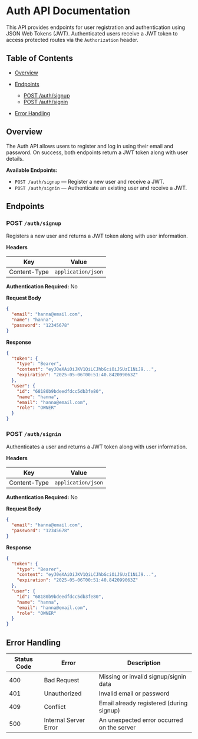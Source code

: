 # Auth API Documentation

This API provides endpoints for user registration and authentication using JSON Web Tokens (JWT). Authenticated users receive a JWT token to access protected routes via the `Authorization` header.

## Table of Contents

* [Overview](#overview)
* [Endpoints](#endpoints)

  * [POST /auth/signup](#post-authsignup)
  * [POST /auth/signin](#post-authsignin)
* [Error Handling](#error-handling)

## Overview

The Auth API allows users to register and log in using their email and password. On success, both endpoints return a JWT token along with user details.

**Available Endpoints:**

* `POST /auth/signup` — Register a new user and receive a JWT.
* `POST /auth/signin` — Authenticate an existing user and receive a JWT.

## Endpoints

### POST `/auth/signup`

Registers a new user and returns a JWT token along with user information.

**Headers**

| Key          | Value              |
| ------------ | ------------------ |
| Content-Type | `application/json` |

**Authentication Required:** No

**Request Body**

```json
{
  "email": "hanna@email.com",
  "name": "hanna",
  "password": "12345678"
}
```

**Response**

```json
{
  "token": {
    "type": "Bearer",
    "content": "eyJ0eXAiOiJKV1QiLCJhbGciOiJSUzI1NiJ9...",
    "expiration": "2025-05-06T00:51:40.842099063Z"
  },
  "user": {
    "id": "68180b9bdeedfdcc5db3fe80",
    "name": "hanna",
    "email": "hanna@email.com",
    "role": "OWNER"
  }
}
```

### POST `/auth/signin`

Authenticates a user and returns a JWT token along with user information.

**Headers**

| Key          | Value              |
| ------------ | ------------------ |
| Content-Type | `application/json` |

**Authentication Required:** No

**Request Body**

```json
{
  "email": "hanna@email.com",
  "password": "12345678"
}
```

**Response**

```json
{
  "token": {
    "type": "Bearer",
    "content": "eyJ0eXAiOiJKV1QiLCJhbGciOiJSUzI1NiJ9...",
    "expiration": "2025-05-06T00:51:40.842099063Z"
  },
  "user": {
    "id": "68180b9bdeedfdcc5db3fe80",
    "name": "hanna",
    "email": "hanna@email.com",
    "role": "OWNER"
  }
}
```

## Error Handling

| Status Code | Error                 | Description                                |
| ----------- | --------------------- | ------------------------------------------ |
| 400         | Bad Request           | Missing or invalid signup/signin data      |
| 401         | Unauthorized          | Invalid email or password                  |
| 409         | Conflict              | Email already registered (during signup)   |
| 500         | Internal Server Error | An unexpected error occurred on the server |
